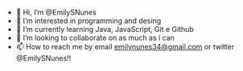 - 👋 Hi, I’m @EmilySNunes
- 👀 I’m interested in programming and desing
- 🌱 I’m currently learning Java, JavaScript, Git e Github
- 💞️ I’m looking to collaborate on as much as i can
- 📫 How to reach me by email emilynunes34@gmail.com or twitter @EmilySNunes!!

<!---
EmilySNunes/EmilySNunes is a ✨ special ✨ repository because its `README.md` (this file) appears on your GitHub profile.
You can click the Preview link to take a look at your changes.
--->
